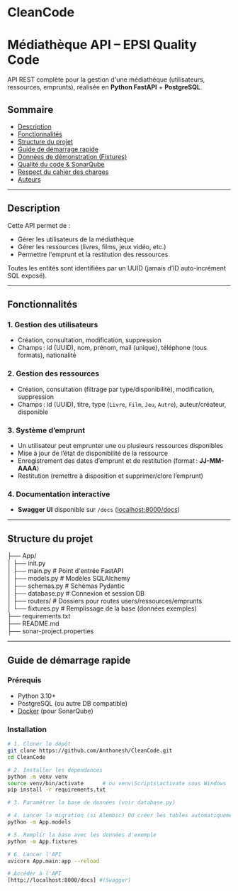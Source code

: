 # CleanCode

# Médiathèque API – EPSI Quality Code

API REST complète pour la gestion d'une médiathèque (utilisateurs, ressources, emprunts), réalisée en **Python FastAPI** + **PostgreSQL**.

## Sommaire

- [Description](#description)
- [Fonctionnalités](#fonctionnalités)
- [Structure du projet](#structure-du-projet)
- [Guide de démarrage rapide](#guide-de-démarrage-rapide)
- [Données de démonstration (Fixtures)](#données-de-démonstration-fixtures)
- [Qualité du code & SonarQube](#qualité-du-code--sonarqube)
- [Respect du cahier des charges](#respect-du-cahier-des-charges)
- [Auteurs](#auteurs)

---

## Description

Cette API permet de :
- Gérer les utilisateurs de la médiathèque
- Gérer les ressources (livres, films, jeux vidéo, etc.)
- Permettre l'emprunt et la restitution des ressources

Toutes les entités sont identifiées par un UUID (jamais d’ID auto-incrément SQL exposé).

---

## Fonctionnalités

### 1. Gestion des utilisateurs
- Création, consultation, modification, suppression
- Champs : id (UUID), nom, prénom, mail (unique), téléphone (tous formats), nationalité

### 2. Gestion des ressources
- Création, consultation (filtrage par type/disponibilité), modification, suppression
- Champs : id (UUID), titre, type (`Livre`, `Film`, `Jeu`, `Autre`), auteur/créateur, disponible

### 3. Système d’emprunt
- Un utilisateur peut emprunter une ou plusieurs ressources disponibles
- Mise à jour de l’état de disponibilité de la ressource
- Enregistrement des dates d’emprunt et de restitution (format : **JJ-MM-AAAA**)
- Restitution (remettre à disposition et supprimer/clore l’emprunt)

### 4. Documentation interactive
- **Swagger UI** disponible sur `/docs` ([localhost:8000/docs](http://localhost:8000/docs))

---

## Structure du projet

├── App/  
│ ├── init.py  
│ ├── main.py # Point d'entrée FastAPI  
│ ├── models.py # Modèles SQLAlchemy  
│ ├── schemas.py # Schémas Pydantic  
│ ├── database.py # Connexion et session DB  
│ ├── routers/ # Dossiers pour routes users/ressources/emprunts  
│ └── fixtures.py # Remplissage de la base (données exemples)  
├── requirements.txt  
├── README.md  
├── sonar-project.properties  


---

## Guide de démarrage rapide

### Prérequis

- Python 3.10+
- PostgreSQL (ou autre DB compatible)
- [Docker](https://www.docker.com/) (pour SonarQube)

### Installation

```bash
# 1. Cloner le dépôt
git clone https://github.com/Anthonesh/CleanCode.git
cd CleanCode

# 2. Installer les dépendances
python -m venv venv
source venv/bin/activate      # ou venv\Scripts\activate sous Windows
pip install -r requirements.txt

# 3. Paramétrer la base de données (voir database.py)

# 4. Lancer la migration (si Alembic) OU créer les tables automatiquement
python -m App.models

# 5. Remplir la base avec les données d'exemple
python -m App.fixtures

# 6. Lancer l'API
uvicorn App.main:app --reload

# Accéder à l'API
[http://localhost:8000/docs] #(Swagger)
